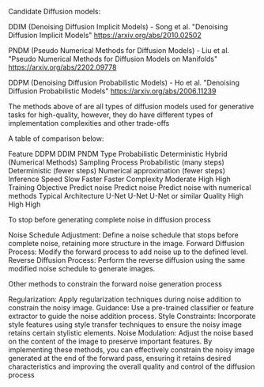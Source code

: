 Candidate Diffusion models:

DDIM (Denoising Diffusion Implicit Models) - Song et al. "Denoising Diffusion Implicit Models" https://arxiv.org/abs/2010.02502

PNDM (Pseudo Numerical Methods for Diffusion Models) - Liu et al. "Pseudo Numerical Methods for Diffusion Models on Manifolds" https://arxiv.org/abs/2202.09778

DDPM (Denoising Diffusion Probabilistic Models) - Ho et al. "Denoising Diffusion Probabilistic Models" https://arxiv.org/abs/2006.11239


The methods above of are all types of diffusion models used for generative tasks for high-quality, however, they do have different types of implementation complexities and other trade-offs

A table of comparison below:

Feature	DDPM	DDIM	PNDM
Type	Probabilistic	Deterministic	Hybrid (Numerical Methods)
Sampling Process	Probabilistic (many steps)	Deterministic (fewer steps)	Numerical approximation (fewer steps)
Inference Speed	Slow	Faster	Faster
Complexity	Moderate	High	High
Training Objective	Predict noise	Predict noise	Predict noise with numerical methods
Typical Architecture	U-Net	U-Net	U-Net or similar
Quality	High	High	High

To stop before generating complete noise in diffusion process

Noise Schedule Adjustment: Define a noise schedule that stops before complete noise, retaining more structure in the image.
Forward Diffusion Process: Modify the forward process to add noise up to the defined level.
Reverse Diffusion Process: Perform the reverse diffusion using the same modified noise schedule to generate images.

Other methods to constrain the forward noise generation process

Regularization: Apply regularization techniques during noise addition to constrain the noisy image.
Guidance: Use a pre-trained classifier or feature extractor to guide the noise addition process.
Style Constraints: Incorporate style features using style transfer techniques to ensure the noisy image retains certain stylistic elements.
Noise Modulation: Adjust the noise based on the content of the image to preserve important features.
By implementing these methods, you can effectively constrain the noisy image generated at the end of the forward pass, ensuring it retains desired characteristics and improving the overall quality and control of the diffusion process